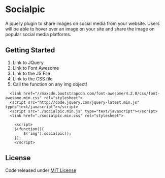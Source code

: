 # Socialpic

A jquery plugin to share images on social media from your website.
Users will be able to hover over an image on your site and share the image on popular social media platforms.


## Getting Started

1. Link to JQuery
2. Link to Font Awesome
3. Link to the JS File
4. Link to the CSS file
5. Call the function on any img object!

```
  <link href="//maxcdn.bootstrapcdn.com/font-awesome/4.2.0/css/font-awesome.min.css" rel="stylesheet">
  <script src="http://code.jquery.com/jquery-latest.min.js" type="text/javascript"></script>
  <script src="./socialpic.min.js" type="text/javascript"></script>
  <link href="./socialpic.min.css" rel="stylesheet">

	<script>
	$(function(){
		$('img').socialpic();
	});
	</script>
```

## License
Code released under [MIT License](LICENSE.txt)
